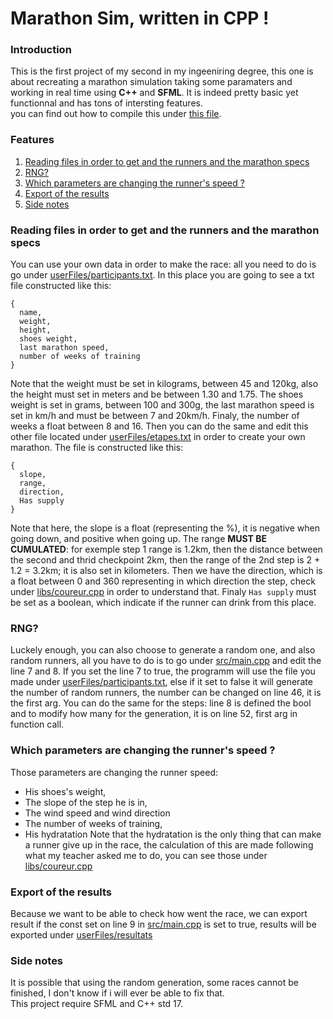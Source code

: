 # Marathon Sim, written in CPP !
### Introduction
<p>This is the first project of my second in my ingeeniring degree, this one is about recreating a marathon simulation taking some paramaters and working in real time using <strong>C++</strong> and <strong>SFML</strong>. It is indeed pretty basic yet functionnal and has tons of intersting features.<br/>you can find out how to compile this under <a href="build/Infos.md">this file</a>.</p>

### Features
1. [Reading files in order to get and the runners and the marathon specs](https://github.com/TT-txt/MarthonSimCpp#reading-files-in-order-to-get-and-the-runners-and-the-marathon-specs)
2. [RNG?]()
3. [Which parameters are changing the runner's speed ?](https://github.com/TT-txt/MarthonSimCpp#-rng--)
4. [Export of the results](https://github.com/TT-txt/MarthonSimCpp#-which-parameters-are-changing-the-runners-speed--)
5. [Side notes](https://github.com/TT-txt/MarthonSimCpp#-side-notes-)

### Reading files in order to get and the runners and the marathon specs
You can use your own data in order to make the race: all you need to do is go under [userFiles/participants.txt]("userFiles/participants.txt). In this place you are going to see a txt file constructed like this:</br>
```
{     
  name,     
  weight,     
  height,     
  shoes weight,   
  last marathon speed,    
  number of weeks of training  
}   
```
Note that the weight must be set in kilograms, between 45 and 120kg, also the height must set in meters and be between 1.30 and 1.75. The shoes weight is set in grams, between 100 and 300g, the last marathon speed is set in km/h and must be between 7 and 20km/h. Finaly, the number of weeks a float between 8 and 16.
Then you can do the same and edit this other file located under [userFiles/etapes.txt](userFiles/etapes.txt) in order to create your own marathon. The file is constructed like this:<br/>
```
{
  slope,
  range,
  direction,
  Has supply
}
```
Note that here, the slope is a float (representing the %), it is negative when going down, and positive when going up. The range **MUST BE CUMULATED**: for exemple step 1 range is 1.2km, then the distance between the second and thrid checkpoint 2km, then the range of the 2nd step is 2 + 1.2 = 3.2km; it is also set in kilometers. Then we have the direction, which is a float between 0 and 360 representing in which direction the step, check under [libs/coureur.cpp](libs/coureur.cpp) in order to understand that. Finaly `Has supply` must be set as a boolean, which indicate if the runner can drink from this place.<br/>

### RNG?
Luckely enough, you can also choose to generate a random one, and also random runners, all you have to do is to go under [src/main.cpp](src/main.cpp) and edit the line 7 and 8. If you set the line 7 to true, the programm will use the file you made under [userFiles/participants.txt](userFiles/participants.txt), else if it set to false it will generate the number of random runners, the number can be changed on line 46, it is the first arg. You can do the same for the steps: line 8 is defined the bool and to modify how many for the generation, it is on line 52, first arg in function call.

### Which parameters are changing the runner's speed ?
Those parameters are changing the runner speed: <br/>
* His shoes's weight,
* The slope of the step he is in,
* The wind speed and wind direction
* The number of weeks of training,
* His hydratation
Note that the hydratation is the only thing that can make a runner give up in the race, the calculation of this are made following what my teacher asked me to do, you can see those under [libs/coureur.cpp](libs/coureur.cpp)

### Export of the results 
Because we want to be able to check how went the race, we can export result if the const set on line 9 in [src/main.cpp](src/main.cpp) is set to true, results will be exported under [userFiles/resultats](userFiles/resultats)

### Side notes
It is possible that using the random generation, some races cannot be finished, I don't know if i will ever be able to fix that.</br>
This project require SFML and C++ std 17.


